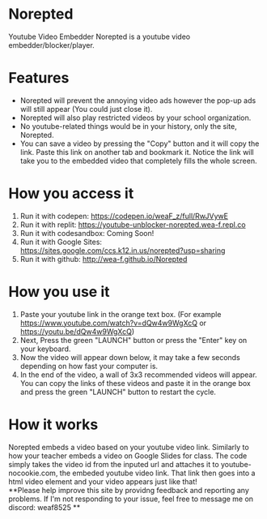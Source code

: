 # Norepted
Youtube Video Embedder
Norepted is a youtube video embedder/blocker/player.
# Features
- Norepted will prevent the annoying video ads however the pop-up ads will still appear (You could just close it).
- Norepted will also play restricted videos by your school organization.
- No youtube-related things would be in your history, only the site, Norepted.
- You can save a video by pressing the "Copy" button and it will copy the link. Paste this link on another tab and bookmark it. Notice the link will take you to the embedded video that completely fills the whole screen.
# How you access it
1. Run it with codepen: https://codepen.io/weaF_z/full/RwJVywE
2. Run it with replit: https://youtube-unblocker-norepted.wea-f.repl.co
3. <WORK IN PROGRESS> Run it with codesandbox: Coming Soon!<link>
4. Run it with Google Sites: https://sites.google.com/ccs.k12.in.us/norepted?usp=sharing
5. Run it with github: http://wea-f.github.io/Norepted
# How you use it
1. Paste your youtube link in the orange text box. (For example https://www.youtube.com/watch?v=dQw4w9WgXcQ or https://youtu.be/dQw4w9WgXcQ)<br>
2. Next, Press the green "LAUNCH" button or press the "Enter" key on your keyboard. <br>
3. Now the video will appear down below, it may take a few seconds depending on how fast your computer is. <br>
4. In the end of the video, a wall of 3x3 recommended videos will appear. You can copy the links of these videos and paste it in the orange box and press the green "LAUNCH" button to restart the cycle.
# How it works
  Norepted embeds a video based on your youtube video link. Similarly to how your teacher embeds a video on Google Slides for class.
The code simply takes the video id from the inputed url and attaches it to youtube-nocookie.com, the embeded youtube video link. That link then goes into a html video element and your video appears just like that! <br>
**Please help improve this site by providng feedback and reporting any problems. If I'm not responding to your issue, feel free to message me on discord: weaf8525 **

  
